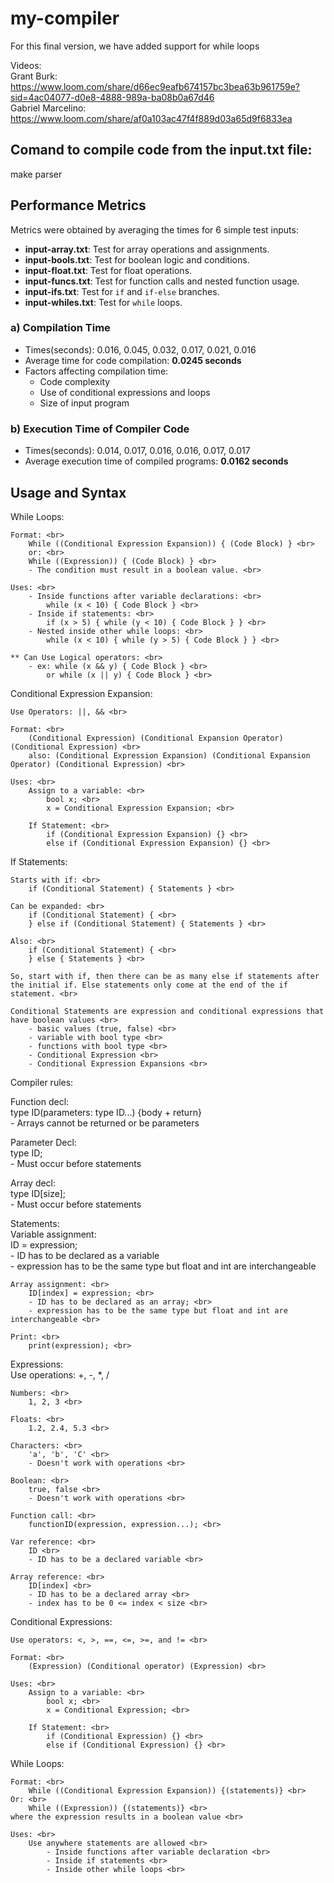 # my-compiler
For this final version, we have added support for while loops

Videos: <br>
Grant Burk: https://www.loom.com/share/d66ec9eafb674157bc3bea63b961759e?sid=4ac04077-d0e8-4888-989a-ba08b0a67d46 <br>
Gabriel Marcelino: https://www.loom.com/share/af0a103ac47f4f889d03a65d9f6833ea

## Comand to compile code from the input.txt file:
make parser

## Performance Metrics
Metrics were obtained by averaging the times for 6 simple test inputs:
- **input-array.txt**: Test for array operations and assignments.
- **input-bools.txt**: Test for boolean logic and conditions.
- **input-float.txt**: Test for float operations.
- **input-funcs.txt**: Test for function calls and nested function usage.
- **input-ifs.txt**: Test for `if` and `if-else` branches.
- **input-whiles.txt**: Test for `while` loops.

### a) Compilation Time
- Times(seconds): 0.016, 0.045, 0.032, 0.017, 0.021, 0.016
- Average time for code compilation: **0.0245 seconds**
- Factors affecting compilation time:
  - Code complexity
  - Use of conditional expressions and loops
  - Size of input program

### b) Execution Time of Compiler Code
- Times(seconds): 0.014, 0.017, 0.016, 0.016, 0.017, 0.017
- Average execution time of compiled programs: **0.0162 seconds**

## Usage and Syntax
While Loops: <br>

    Format: <br>
        While ((Conditional Expression Expansion)) { (Code Block) } <br>
        or: <br>
        While ((Expression)) { (Code Block) } <br>
        - The condition must result in a boolean value. <br>

    Uses: <br>
        - Inside functions after variable declarations: <br>
            while (x < 10) { Code Block } <br>
        - Inside if statements: <br>
            if (x > 5) { while (y < 10) { Code Block } } <br>
        - Nested inside other while loops: <br>
            while (x < 10) { while (y > 5) { Code Block } } <br>

    ** Can Use Logical operators: <br>
        - ex: while (x && y) { Code Block } <br>
            or while (x || y) { Code Block } <br>

Conditional Expression Expansion: <br>

    Use Operators: ||, && <br>
    
    Format: <br>
        (Conditional Expression) (Conditional Expansion Operator) (Conditional Expression) <br>
        also: (Conditional Expression Expansion) (Conditional Expansion Operator) (Conditional Expression) <br>

    Uses: <br>
        Assign to a variable: <br>
            bool x; <br>
            x = Conditional Expression Expansion; <br>

        If Statement: <br>
            if (Conditional Expression Expansion) {} <br> 
            else if (Conditional Expression Expansion) {} <br>

If Statements: <br>

    Starts with if: <br>
        if (Conditional Statement) { Statements } <br>

    Can be expanded: <br>
        if (Conditional Statement) { <br>
        } else if (Conditional Statement) { Statements } <br>

    Also: <br>
        if (Conditional Statement) { <br>
        } else { Statements } <br>

    So, start with if, then there can be as many else if statements after the initial if. Else statements only come at the end of the if statement. <br>

    Conditional Statements are expression and conditional expressions that have boolean values <br>
        - basic values (true, false) <br>
        - variable with bool type <br>
        - functions with bool type <br>
        - Conditional Expression <br>
        - Conditional Expression Expansions <br>

Compiler rules: <br>

Function decl: <br>
    type ID(parameters: type ID...) {body + return} <br>
    - Arrays cannot be returned or be parameters <br>

Parameter Decl: <br>
    type ID; <br>
    - Must occur before statements <br>

Array decl: <br>
    type ID[size]; <br>
    - Must occur before statements <br>

Statements: <br>
    Variable assignment: <br>
        ID = expression; <br>
        - ID has to be declared as a variable <br>
        - expression has to be the same type but float and int are interchangeable <br>
    
    Array assignment: <br>
        ID[index] = expression; <br>
        - ID has to be declared as an array; <br>
        - expression has to be the same type but float and int are interchangeable <br>
    
    Print: <br>
        print(expression); <br>

Expressions: <br>
    Use operations: +, -, *, / <br>

    Numbers: <br>
        1, 2, 3 <br>
    
    Floats: <br>
        1.2, 2.4, 5.3 <br>

    Characters: <br>
        'a', 'b', 'C' <br>
        - Doesn't work with operations <br>
    
    Boolean: <br>
        true, false <br>
        - Doesn't work with operations <br>
    
    Function call: <br>
        functionID(expression, expression...); <br>

    Var reference: <br>
        ID <br>
        - ID has to be a declared variable <br>

    Array reference: <br>
        ID[index] <br>
        - ID has to be a declared array <br>
        - index has to be 0 <= index < size <br>

Conditional Expressions: <br>

    Use operators: <, >, ==, <=, >=, and != <br>

    Format: <br>
        (Expression) (Conditional operator) (Expression) <br>

    Uses: <br>
        Assign to a variable: <br>
            bool x; <br>
            x = Conditional Expression; <br>

        If Statement: <br>
            if (Conditional Expression) {} <br> 
            else if (Conditional Expression) {} <br>

While Loops: <br>

    Format: <br>
        While ((Conditional Expression Expansion)) {(statements)} <br>
    Or: <br>
        While ((Expression)) {(statements)} <br>
    where the expression results in a boolean value <br>

    Uses: <br>
        Use anywhere statements are allowed <br>
            - Inside functions after variable declaration <br>
            - Inside if statements <br>
            - Inside other while loops <br>